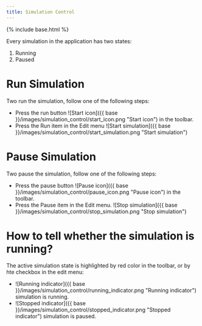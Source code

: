 ```yaml
---
title: Simulation Control
---
```


{% include base.html %}

Every simulation in the application has two states:

1. Running
1. Paused

# Run Simulation
Two run the simulation, follow one of the following steps:

* Press the run button ![Start icon]({{ base }}/images/simulation_control/start_icon.png "Start icon") in the toolbar.
* Press the Run item in the Edit menu ![Start simulation]({{ base }}/images/simulation_control/start_simulation.png "Start simulation")

# Pause Simulation
Two pause the simulation, follow one of the following steps:

* Press the pause button ![Pause icon]({{ base }}/images/simulation_control/pause_icon.png "Pause icon") in the toolbar.
* Press the Pause item in the Edit menu. ![Stop simulation]({{ base }}/images/simulation_control/stop_simulation.png "Stop simulation")

# How to tell whether the simulation is running?
The active simulation state is highlighted by red color in the toolbar, or by hte checkbox in the edit menu:
 
 * ![Running indicator]({{ base }}/images/simulation_control/running_indicator.png "Running indicator") simulation is running.
 * ![Stopped indicator]({{ base }}/images/simulation_control/stopped_indicator.png "Stopped indicator") simulation is paused.
